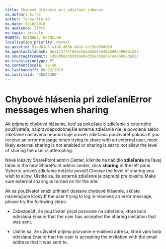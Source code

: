 ```yaml
---
title: Chybové hlásenie pri zdieľaní súborov
ms.author: kirks
author: Techwriter40
ms.date: 9/18/2018
ms.audience: ITPro
ms.topic: article
ROBOTS: NOINDEX, NOFOLLOW
localization_priority: Normal
ms.assetid: 51ad61e5-a1b8-483b-b6a3-ec13ed09dd68
ms.openlocfilehash: dea173f74f8ddc6da485b44648a009a4900e1294
ms.sourcegitcommit: 1d98db8acb9959aba3b5e308a567ade6b62da56c
ms.translationtype: MT
ms.contentlocale: sk-SK
ms.lasthandoff: 08/22/2019
ms.locfileid: "36527306"
---
```

# <a name="error-messages-when-sharing"></a><span data-ttu-id="14575-102">Chybové hlásenia pri zdieľaní</span><span class="sxs-lookup"><span data-stu-id="14575-102">Error messages when sharing</span></span>

<span data-ttu-id="14575-103">Ak prijmete chybové hlásenie, keď sa pokúšate o zdieľanie s externého používateľa, najpravdepodobnejšie externé zdieľanie nie je povolená alebo zdieľanie nastavená neumožňuje úroveň zdieľania používateľ pokúša.</span><span class="sxs-lookup"><span data-stu-id="14575-103">If you receive an error message when trying to share with an external user, most likely external sharing is not enabled or sharing is set to not allow the level of sharing the user is attempting.</span></span>
  
<span data-ttu-id="14575-104">Nové lokality SharePoint admin Center, kliknite na tlačidlo **zdieľania** na ľavej table.</span><span class="sxs-lookup"><span data-stu-id="14575-104">In the  new SharePoint admin center, click **sharing** in the left pane.</span></span> <span data-ttu-id="14575-105">Vyberte úroveň zdieľania môžete povoliť.</span><span class="sxs-lookup"><span data-stu-id="14575-105">Choose the level of sharing you wish to allow.</span></span> <span data-ttu-id="14575-106">Uistite sa, že externé zdieľanie je zapnutá pre lokalitu.</span><span class="sxs-lookup"><span data-stu-id="14575-106">Make sure external sharing is turned on for the site.</span></span> 
  
<span data-ttu-id="14575-107">Ak sa používateľ snaží prihlásiť dostane chybové hlásenie, skúste nasledujúce kroky:</span><span class="sxs-lookup"><span data-stu-id="14575-107">If the user trying to log in receives an error message, please try the following steps:</span></span>
  
- <span data-ttu-id="14575-108">Zabezpečiť, že používateľ prijal pozvanie na zdieľanie, ktorá bola odoslaná.</span><span class="sxs-lookup"><span data-stu-id="14575-108">Ensure that the user has accepted the sharing invitation that was sent.</span></span>
    
- <span data-ttu-id="14575-109">Uistite sa, že užívateľ prijíma pozvanie e-mailovú adresu, ktorá vám bola odoslaná.</span><span class="sxs-lookup"><span data-stu-id="14575-109">Ensure that the user is accepting the invitation with the email address that it was sent to.</span></span>
    

